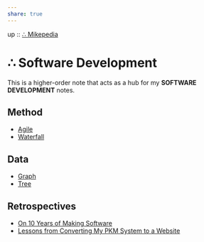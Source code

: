 ```yaml
---  
share: true  
---  
```

up :: [∴ Mikepedia](./index.md)  
  
# ∴ Software Development  
  
This is a higher-order note that acts as a hub for my **SOFTWARE DEVELOPMENT** notes.  
  
## Method  
- [Agile](./Agile.md)  
- [Waterfall](./Waterfall.md)  
  
## Data  
- [Graph](./Graph.md)  
- [Tree](./Tree.md)  
  
## Retrospectives  
- [On 10 Years of Making Software](./On-10-Years-of-Making-Software.md)  
- [Lessons from Converting My PKM System to a Website](./Lessons-from-Converting-My-PKM-System-to-a-Website.md)